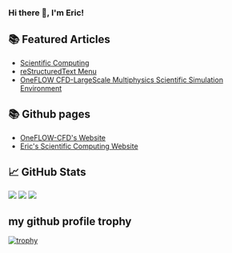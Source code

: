 ### Hi there 👋, I'm Eric!
## 📚 Featured Articles

- [Scientific Computing](https://scientificcomputing.readthedocs.io/)
- [reStructuredText Menu](https://restructuredtextmenu.readthedocs.io/)
- [OneFLOW CFD-LargeScale Multiphysics Scientific Simulation Environment](https://oneflow-cfd.readthedocs.io/)

## 📚 Github pages

-  [OneFLOW-CFD's Website](https://eric2003.github.io/)
-  [Eric's Scientific Computing Website](https://eric2003.github.io/Prometheus/)


## 📈 GitHub Stats

<img src="https://github-readme-stats.vercel.app/api?username=eric2003&show_icons=true&theme=dark"/>
<img src="https://github-readme-stats.vercel.app/api/top-langs?username=eric2003&layout=compact&theme=dark"/>
<img src="https://github-readme-streak-stats.herokuapp.com/?user=eric2003&layout=compact&theme=dark"/>

##  my github profile trophy

[![trophy](https://github-profile-trophy.vercel.app/?username=eric2003&theme=onedark)](https://github.com/eric2003/github-profile-trophy)

<!--
**eric2003/eric2003** is a ✨ _special_ ✨ repository because its `README.md` (this file) appears on your GitHub profile.

Here are some ideas to get you started:

- 🔭 I’m currently working on ...
- 🌱 I’m currently learning ...
- 👯 I’m looking to collaborate on ...
- 🤔 I’m looking for help with ...
- 💬 Ask me about ...
- 📫 How to reach me: ...
- 😄 Pronouns: ...
- ⚡ Fun fact: ...
-->
